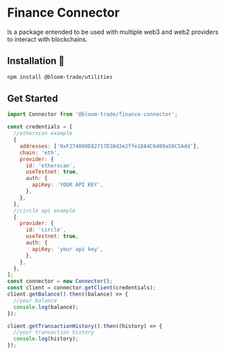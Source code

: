 # Finance Connector

Is a package entended to be used with multiple web3 and web2 providers to interact with blockchains.

## Installation 🧵

```bash
npm install @bloom-trade/utilities
```

## Get Started

```javascript
import Connector from '@bloom-trade/finance-connector';

const credentials = [
  //etherscan example
  {
    addresses: ['0xF274800E82717D38d2e2ffe18A4C6489a50C5Add'],
    chain: 'eth',
    provider: {
      id: 'etherscan',
      useTestnet: true,
      auth: {
        apiKey: 'YOUR API KEY',
      },
    },
  },
  //circle api example
  {
    provider: {
      id: 'circle',
      useTestnet: true,
      auth: {
        apiKey: 'your api key',
      },
    },
  },
];
const connector = new Connector();
const client = connector.getClient(credentials);
client.getBalance().then((balance) => {
  //your balance
  console.log(balance);
});

client.getTransactionHistory().then((history) => {
  //your transaction history
  console.log(history);
});
```
